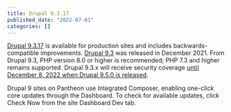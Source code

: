 ```yaml
---
title: Drupal 9.3.17
published_date: "2022-07-01"
categories: []
---
```

[Drupal 9.3.17](https://www.drupal.org/project/drupal/releases/9.3.17) is available for production sites and includes backwards-compatible improvements. [Drupal 9.3](https://www.drupal.org/project/drupal/releases/9.3.0) was released in December 2021. From Drupal 9.3, PHP version 8.0 or higher is recommended; PHP 7.3 and higher remains supported. Drupal 9.3.x will receive security coverage [until December 8, 2022 when Drupal 9.5.0 is released](https://www.drupal.org/about/core/policies/core-release-cycles/schedule).

Drupal 9 sites on Pantheon use Integrated Composer, enabling one-click core updates through the Dashboard. To check for available updates, click Check Now from the site Dashboard Dev tab.
